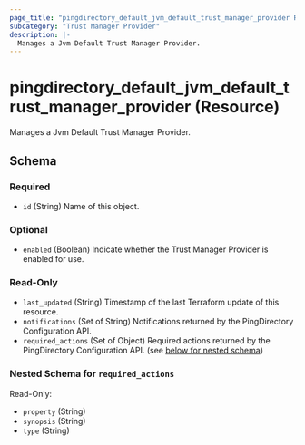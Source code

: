 ```yaml
---
page_title: "pingdirectory_default_jvm_default_trust_manager_provider Resource - terraform-provider-pingdirectory"
subcategory: "Trust Manager Provider"
description: |-
  Manages a Jvm Default Trust Manager Provider.
---
```


# pingdirectory_default_jvm_default_trust_manager_provider (Resource)

Manages a Jvm Default Trust Manager Provider.



<!-- schema generated by tfplugindocs -->
## Schema

### Required

- `id` (String) Name of this object.

### Optional

- `enabled` (Boolean) Indicate whether the Trust Manager Provider is enabled for use.

### Read-Only

- `last_updated` (String) Timestamp of the last Terraform update of this resource.
- `notifications` (Set of String) Notifications returned by the PingDirectory Configuration API.
- `required_actions` (Set of Object) Required actions returned by the PingDirectory Configuration API. (see [below for nested schema](#nestedatt--required_actions))

<a id="nestedatt--required_actions"></a>
### Nested Schema for `required_actions`

Read-Only:

- `property` (String)
- `synopsis` (String)
- `type` (String)



